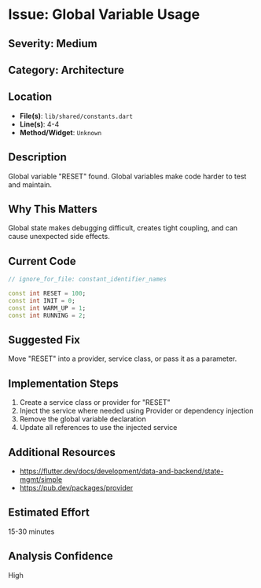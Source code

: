 # Issue: Global Variable Usage

## Severity: Medium

## Category: Architecture

## Location
- **File(s)**: `lib/shared/constants.dart`
- **Line(s)**: 4-4
- **Method/Widget**: `Unknown`

## Description
Global variable "RESET" found. Global variables make code harder to test and maintain.

## Why This Matters
Global state makes debugging difficult, creates tight coupling, and can cause unexpected side effects.

## Current Code
```dart
// ignore_for_file: constant_identifier_names

const int RESET = 100;
const int INIT = 0;
const int WARM_UP = 1;
const int RUNNING = 2;
```

## Suggested Fix
Move "RESET" into a provider, service class, or pass it as a parameter.

## Implementation Steps
1. Create a service class or provider for "RESET"
2. Inject the service where needed using Provider or dependency injection
3. Remove the global variable declaration
4. Update all references to use the injected service

## Additional Resources
- https://flutter.dev/docs/development/data-and-backend/state-mgmt/simple
- https://pub.dev/packages/provider

## Estimated Effort
15-30 minutes

## Analysis Confidence
High
